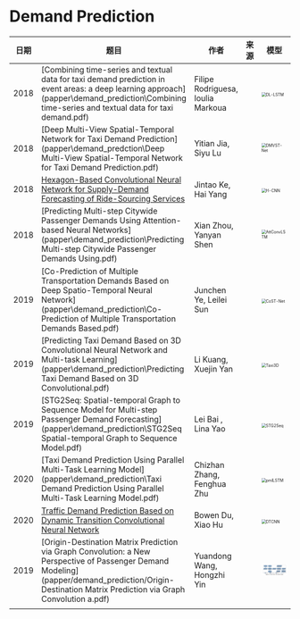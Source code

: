 # Demand Prediction

| 日期 | 题目                                                         | 作者                              | 来源 | 模型                                                         | 亮点 |
| ---- | ------------------------------------------------------------ | --------------------------------- | ---- | ------------------------------------------------------------ | ---- |
| 2018 | [Combining time-series and textual data for taxi demand prediction in event areas: a deep learning approach](papper\demand_prediction\Combining time-series and textual data for taxi demand.pdf) | Filipe Rodriguesa, Ioulia Markoua |      | <img src="D:\GitHub\文献\model\demand_prediction\DL-LSTM.png" alt="DL-LSTM" style="zoom:50%;" /> |      |
| 2018 | [Deep Multi-View Spatial-Temporal Network for Taxi Demand Prediction](papper\demand_predction\Deep Multi-View Spatial-Temporal Network for Taxi Demand Prediction.pdf) | Yitian Jia, Siyu Lu               |      | <img src="D:\GitHub\文献\model\demand_prediction\DMVST-Net.png" alt="DMVST-Net" style="zoom:50%;" /> |      |
| 2018 | [Hexagon-Based Convolutional Neural Network for Supply-Demand Forecasting of Ride-Sourcing Services](papper\demand_predictionTITS-Hexagon-BasedConvolutionalNeuralNetworkforsupply-demandforecasting.pdf) | Jintao Ke, Hai Yang               |      | <img src="D:\GitHub\文献\model\demand_prediction\H-CNN.png" alt="H-CNN" style="zoom:50%;" /> |      |
| 2018 | [Predicting Multi-step Citywide Passenger Demands Using Attention-based Neural Networks](papper\demand_prediction\Predicting Multi-step Citywide Passenger Demands Using.pdf) | Xian Zhou, Yanyan Shen            |      | <img src="D:\GitHub\文献\model\demand_prediction\AttConvLSTM.png" alt="AttConvLSTM" style="zoom:50%;" /> |      |
| 2019 | [Co-Prediction of Multiple Transportation Demands Based on Deep Spatio-Temporal Neural Network](papper\demand_prediction\Co-Prediction of Multiple Transportation Demands Based.pdf) | Junchen Ye, Leilei Sun            |      | <img src="D:\GitHub\文献\model\demand_prediction\CoST-Net.png" alt="CoST-Net" style="zoom:50%;" /> |      |
| 2019 | [Predicting Taxi Demand Based on 3D Convolutional Neural Network and Multi-task Learning](papper\demand_prediction\Predicting Taxi Demand Based on 3D Convolutional.pdf) | Li Kuang, Xuejin Yan              |      | <img src="D:\GitHub\文献\model\demand_prediction\Taxi3D.png" alt="Taxi3D" style="zoom:50%;" /> |      |
| 2019 | [STG2Seq: Spatial-temporal Graph to Sequence Model for Multi-step Passenger Demand Forecasting](papper\demand_prediction\STG2Seq Spatial-temporal Graph to Sequence Model.pdf) | Lei Bai , Lina Yao                |      | <img src="D:\GitHub\文献\model\demand_prediction\STG2Seq.png" alt="STG2Seq" style="zoom:50%;" /> |      |
| 2020 | [Taxi Demand Prediction Using Parallel Multi-Task Learning Model](papper\demand_prediction\Taxi Demand Prediction Using Parallel Multi-Task Learning Model.pdf) | Chizhan Zhang, Fenghua Zhu        |      | <img src="D:\GitHub\文献\model\demand_prediction\pmlLSTM.png" alt="pmlLSTM" style="zoom:50%;" /> |      |
| 2020 | [Traffic Demand Prediction Based on Dynamic Transition Convolutional Neural Network]() | Bowen Du, Xiao Hu                 |      | <img src="D:\GitHub\文献\model\demand_prediction\DTCNN.png" alt="DTCNN" style="zoom:50%;" /> |      |
| 2019 | [Origin-Destination Matrix Prediction via Graph Convolution: a New Perspective of Passenger Demand Modeling](papper/demand_prediction/Origin-Destination Matrix Prediction via Graph Convolution a.pdf) | Yuandong Wang, Hongzhi Yin        |      | ![GEML](model\demand_prediction\GEML.png)                    |      |
|      |                                                              |                                   |      |                                                              |      |

